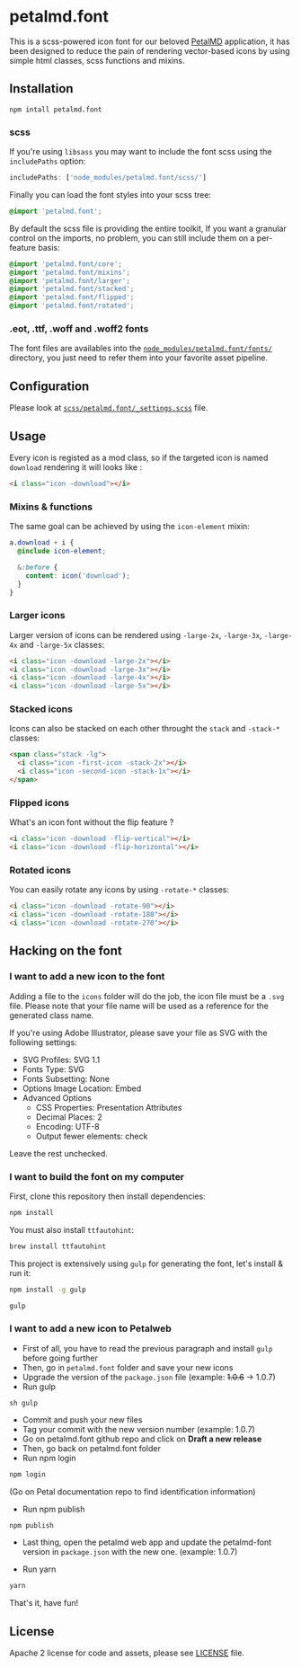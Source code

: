# petalmd.font

This is a scss-powered icon font for our beloved [PetalMD](https://petalmd.com) application, it has been designed to reduce the pain of rendering vector-based icons by using simple html classes, scss functions and mixins.

## Installation

```
npm intall petalmd.font
```

### scss

If you're using `libsass` you may want to include the font scss using the `includePaths` option:

```javascript
includePaths: ['node_modules/petalmd.font/scss/']
```

Finally you can load the font styles into your scss tree:

```scss
@import 'petalmd.font';
```

By default the scss file is providing the entire toolkit, If you want a granular control on the imports, no problem, you can still include them on a per-feature basis:

```scss
@import 'petalmd.font/core';
@import 'petalmd.font/mixins';
@import 'petalmd.font/larger';
@import 'petalmd.font/stacked';
@import 'petalmd.font/flipped';
@import 'petalmd.font/rotated';
```

### .eot, .ttf, .woff and .woff2 fonts

The font files are availables into the [`node_modules/petalmd.font/fonts/`](https://github.com/petaldevelopment/petalmd.font/tree/master/fonts) directory, you just need to refer them into your favorite asset pipeline.

## Configuration

Please look at [`scss/petalmd.font/_settings.scss`](https://github.com/petaldevelopment/petalmd.font/blob/master/scss/petalmd.font/_settings.scss) file.

## Usage

Every icon is registed as a mod class, so if the targeted icon is named `download` rendering it will looks like :

```html
<i class="icon -download"></i>
```
### Mixins & functions

The same goal can be achieved by using the `icon-element` mixin:

```scss
a.download + i {
  @include icon-element;

  &:before {
    content: icon('download');
  }
}
```

### Larger icons

Larger version of icons can be rendered using `-large-2x`, `-large-3x`, `-large-4x` and `-large-5x` classes:

```html
<i class="icon -download -large-2x"></i>
<i class="icon -download -large-3x"></i>
<i class="icon -download -large-4x"></i>
<i class="icon -download -large-5x"></i>
```

### Stacked icons

Icons can also be stacked on each other throught the `stack` and `-stack-*` classes:

```html
<span class="stack -lg">
  <i class="icon -first-icon -stack-2x"></i>
  <i class="icon -second-icon -stack-1x"></i>
</span>
```

### Flipped icons

What's an icon font without the flip feature ?

```html
<i class="icon -download -flip-vertical"></i>
<i class="icon -download -flip-horizontal"></i>
```

### Rotated icons

You can easily rotate any icons by using `-rotate-*` classes:

```html
<i class="icon -download -rotate-90"></i>
<i class="icon -download -rotate-180"></i>
<i class="icon -download -rotate-270"></i>
```

## Hacking on the font

### I want to add a new icon to the font

Adding a file to the `icons` folder will do the job, the icon file must be a `.svg` file.
Please note that your file name will be used as a reference for the generated class name.

If you're using Adobe Illustrator, please save your file as SVG with the following settings:

- SVG Profiles: SVG 1.1
- Fonts Type: SVG
- Fonts Subsetting: None
- Options Image Location: Embed
- Advanced Options
  - CSS Properties: Presentation Attributes
  - Decimal Places: 2
  - Encoding: UTF-8
  - Output fewer <tspan> elements: check

Leave the rest unchecked.

### I want to build the font on my computer

First, clone this repository then install dependencies:

```sh
npm install
```

You must also install `ttfautohint`:

```sh
brew install ttfautohint
```

This project is extensively using `gulp` for generating the font, let's install & run it:

```sh
npm install -g gulp
```

```sh
gulp
```

### I want to add a new icon to Petalweb

- First of all, you have to read the previous paragraph and install `gulp` before going further
- Then, go in `petalmd.font` folder and save your new icons
- Upgrade the version of the `package.json` file (example: ~~1.0.6~~ -> 1.0.7)
- Run gulp
```
sh gulp
```
- Commit and push your new files
- Tag your commit with the new version number (example: 1.0.7)
- Go on petalmd.font github repo and click on **Draft a new release**
- Then, go back on petalmd.font folder
- Run npm login
```sh
npm login
```
(Go on Petal documentation repo to find identification information)

- Run npm publish
```sh
npm publish
```
- Last thing, open the petalmd web app and update the petalmd-font version in `package.json` with the new one. (example: 1.0.7)

- Run yarn
```sh
yarn
```

That's it, have fun!

## License

Apache 2 license for code and assets, please see [LICENSE](https://github.com/petalmd/petalmd.font/blob/master/LICENSE) file.

